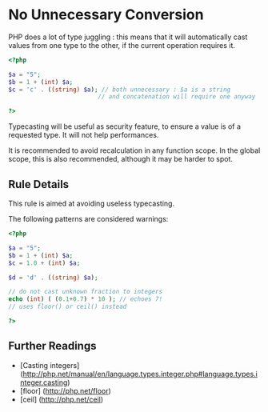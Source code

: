 <!-- Performances -->
# No Unnecessary Conversion

PHP does a lot of type juggling : this means that it will automatically cast values from one type to the other, if the current operation requires it. 

```php
<?php

$a = "5";
$b = 1 + (int) $a;
$c = 'c' . ((string) $a); // both unnecessary : $a is a string 
					     // and concatenation will require one anyway

?>
```

Typecasting will be useful as security feature, to ensure a value is of a requested type. It will not help performances. 

It is recommended to avoid recalculation in any function scope. In the global scope, this is also recommended, although it may be harder to spot. 

## Rule Details

This rule is aimed at avoiding useless typecasting.

The following patterns are considered warnings:

```php
<?php

$a = "5";
$b = 1 + (int) $a;
$c = 1.0 + (int) $a;

$d = 'd' . ((string) $a); 

// do not cast unknown fraction to integers
echo (int) ( (0.1+0.7) * 10 ); // echoes 7!
// uses floor() or ceil() instead

?>
```



## Further Readings
* [Casting integers] (http://php.net/manual/en/language.types.integer.php#language.types.integer.casting)
* [floor] (http://php.net/floor)
* [ceil] (http://php.net/ceil)


